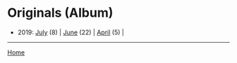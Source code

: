 # Originals (Album)

  * 2019: 
      [July](./originals-album-2019-07.md) (8) | 
      [June](./originals-album-2019-06.md) (22) | 
      [April](./originals-album-2019-04.md) (5) | 

----

[Home](../)
